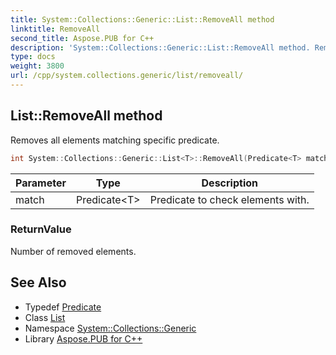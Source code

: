 ```yaml
---
title: System::Collections::Generic::List::RemoveAll method
linktitle: RemoveAll
second_title: Aspose.PUB for C++
description: 'System::Collections::Generic::List::RemoveAll method. Removes all elements matching specific predicate in C++.'
type: docs
weight: 3800
url: /cpp/system.collections.generic/list/removeall/
---
```

## List::RemoveAll method


Removes all elements matching specific predicate.

```cpp
int System::Collections::Generic::List<T>::RemoveAll(Predicate<T> match)
```


| Parameter | Type | Description |
| --- | --- | --- |
| match | Predicate\<T\> | Predicate to check elements with. |

### ReturnValue

Number of removed elements.

## See Also

* Typedef [Predicate](../../../system/predicate/)
* Class [List](../)
* Namespace [System::Collections::Generic](../../)
* Library [Aspose.PUB for C++](../../../)
